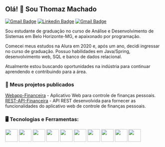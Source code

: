  <h2 align="left">Olá! 👋 Sou Thomaz Machado</h2>

[![Gmail Badge](https://img.shields.io/badge/-thomazcm@gmail.com-c14438?style=flat-square&logo=Gmail&logoColor=white&link=mailto:thomazcm@gmail.com)](mailto:thomazcm@gmail.com) [![Linkedin Badge](https://img.shields.io/badge/-Thomaz-blue?style=flat-square&logo=Linkedin&logoColor=white&link=https://www.linkedin.com/in/tgmarinho/)](https://www.linkedin.com/in/tgmarinho/)  [![Gmail Badge](https://img.shields.io/badge/-thomaz.cm-c14438?style=flat-square&logo=Instagram&logoColor=white&link=https://www.instagram.com/thomaz.cm/)](https://www.instagram.com/thomaz.cm/)

Sou estudante de graduação no curso de Análise e Desenvolvimento de Sistemas em Belo Horizonte-MG, e apaixonado por programação. 

Comecei meus estudos na Alura em 2020 e, após um ano, decidi ingressar no curso de graduação. Possuo habilidades em Java/Spring, desenvolvimento web, SQL e banco de dados relacional.

Atualmente estou buscando oportunidades na indústria para continuar aprendendo e contribuindo para a área.


### 🔧 Meus projetos publicados
[Webapp-Financeira](https://webapp-financeira.herokuapp.com/) - Aplicativo Web para controle de finanças pessoais.
[REST-API-Financeira](https://github.com/thomazcm/rest-api-financeira) - API REST desenvolvida para fornecer as funcionalidades do aplicativo web de controle de finanças pessoais.

### 🖥️ Tecnologias e Ferramentas: 
<div display:flex>
<img  src="https://cdn.jsdelivr.net/gh/devicons/devicon/icons/java/java-original.svg"  width="40"  height="40"/>
<img  src="https://cdn.jsdelivr.net/gh/devicons/devicon/icons/spring/spring-original.svg"  width="40"  height="40"/>
<img  src="https://cdn.jsdelivr.net/gh/devicons/devicon/icons/git/git-original.svg"  width="40"  height="40"/>
<img  src="https://cdn.jsdelivr.net/gh/devicons/devicon/icons/javascript/javascript-original.svg"  width="40"  height="40"/>
<img src="https://cdn.jsdelivr.net/gh/devicons/devicon/icons/html5/html5-original.svg" width="40" height="40"/>
<img src="https://cdn.jsdelivr.net/gh/devicons/devicon/icons/css3/css3-original.svg" width="40" height="40"/>
<img  src="https://cdn.jsdelivr.net/gh/devicons/devicon/icons/mysql/mysql-original.svg"  width="40"  height="40"/>
<img  src="https://cdn.jsdelivr.net/gh/devicons/devicon/icons/bootstrap/bootstrap-original.svg"  width="40"  height="40"/>
<img  src="https://cdn.jsdelivr.net/gh/devicons/devicon/icons/vuejs/vuejs-original.svg"  width="40"  height="40"/>
<img  src="https://cdn.jsdelivr.net/gh/devicons/devicon/icons/mongodb/mongodb-original.svg"  width="40"  height="40"/>
</div>
